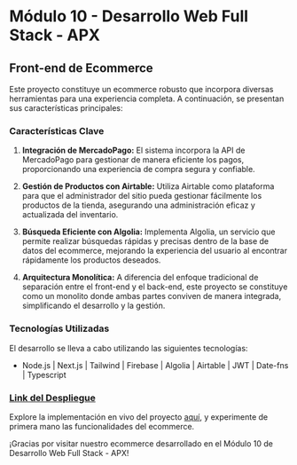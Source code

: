 # Módulo 10 - Desarrollo Web Full Stack - APX

## Front-end de Ecommerce

Este proyecto constituye un ecommerce robusto que incorpora diversas herramientas para una experiencia completa. A continuación, se presentan sus características principales:

### Características Clave

1. **Integración de MercadoPago:** El sistema incorpora la API de MercadoPago para gestionar de manera eficiente los pagos, proporcionando una experiencia de compra segura y confiable.

2. **Gestión de Productos con Airtable:** Utiliza Airtable como plataforma para que el administrador del sitio pueda gestionar fácilmente los productos de la tienda, asegurando una administración eficaz y actualizada del inventario.

3. **Búsqueda Eficiente con Algolia:** Implementa Algolia, un servicio que permite realizar búsquedas rápidas y precisas dentro de la base de datos del ecommerce, mejorando la experiencia del usuario al encontrar rápidamente los productos deseados.

4. **Arquitectura Monolítica:** A diferencia del enfoque tradicional de separación entre el front-end y el back-end, este proyecto se constituye como un monolito donde ambas partes conviven de manera integrada, simplificando el desarrollo y la gestión.

### Tecnologías Utilizadas

El desarrollo se lleva a cabo utilizando las siguientes tecnologías:

- Node.js | Next.js | Tailwind | Firebase | Algolia | Airtable | JWT | Date-fns | Typescript

### [Link del Despliegue](https://m10-ecommerce.vercel.app/)

Explore la implementación en vivo del proyecto [aquí](https://m10-ecommerce.vercel.app/), y experimente de primera mano las funcionalidades del ecommerce.

¡Gracias por visitar nuestro ecommerce desarrollado en el Módulo 10 de Desarrollo Web Full Stack - APX!
